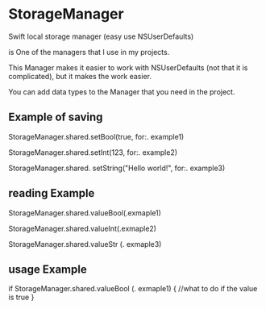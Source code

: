 # StorageManager
Swift local storage manager (easy use NSUserDefaults)

is One of the managers that I use in my projects.

This Manager makes it easier to work with NSUserDefaults (not that it is complicated), but it makes the work easier.

You can add data types to the Manager that you need in the project.

Example of saving
---
StorageManager.shared.setBool(true, for:. example1)

StorageManager.shared.setInt(123, for:. example2)

StorageManager.shared. setString("Hello world!", for:. example3)

reading Example
---
StorageManager.shared.valueBool(.exmaple1)

StorageManager.shared.valueInt(.exmaple2)

StorageManager.shared.valueStr (. exmaple3)

usage Example
---
if StorageManager.shared.valueBool (. exmaple1) {
//what to do if the value is true
}

